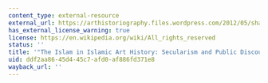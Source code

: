 ```yaml
---
content_type: external-resource
external_url: https://arthistoriography.files.wordpress.com/2012/05/shaw1.pdf
has_external_license_warning: true
license: https://en.wikipedia.org/wiki/All_rights_reserved
status: ''
title: '"The Islam in Islamic Art History: Secularism and Public Discourse." (PDF)'
uid: ddf2aa86-45d4-45c7-afd0-af886fd371e8
wayback_url: ''
---
```

